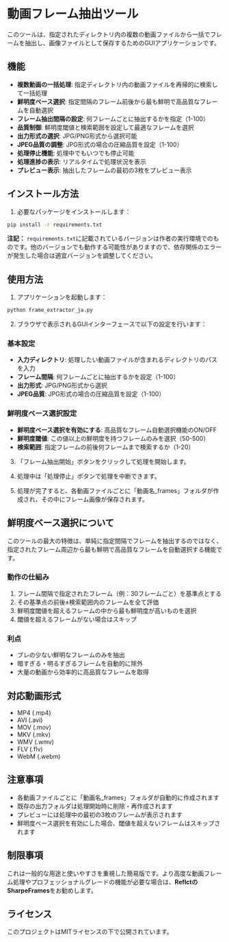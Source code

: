 # 動画フレーム抽出ツール

このツールは、指定されたディレクトリ内の複数の動画ファイルから一括でフレームを抽出し、画像ファイルとして保存するためのGUIアプリケーションです。

## 機能

- **複数動画の一括処理**: 指定ディレクトリ内の動画ファイルを再帰的に検索して一括処理
- **鮮明度ベース選択**: 指定間隔のフレーム前後から最も鮮明で高品質なフレームを自動選択
- **フレーム抽出間隔の設定**: 何フレームごとに抽出するかを指定（1-100）
- **品質制御**: 鮮明度閾値と検索範囲を設定して最適なフレームを選択
- **出力形式の選択**: JPG/PNG形式から選択可能
- **JPEG品質の調整**: JPG形式の場合の圧縮品質を設定（1-100）
- **処理停止機能**: 処理中でもいつでも停止可能
- **処理進捗の表示**: リアルタイムで処理状況を表示
- **プレビュー表示**: 抽出したフレームの最初の3枚をプレビュー表示

## インストール方法

1. 必要なパッケージをインストールします：
```bash
pip install -r requirements.txt
```

**注記：** `requirements.txt`に記載されているバージョンは作者の実行環境でのものです。他のバージョンでも動作する可能性がありますので、依存関係のエラーが発生した場合は適宜バージョンを調整してください。

## 使用方法

1. アプリケーションを起動します：
```bash
python frame_extractor_ja.py
```

2. ブラウザで表示されるGUIインターフェースで以下の設定を行います：

### 基本設定
   - **入力ディレクトリ**: 処理したい動画ファイルが含まれるディレクトリのパスを入力
   - **フレーム間隔**: 何フレームごとに抽出するかを設定（1-100）
   - **出力形式**: JPG/PNG形式から選択
   - **JPEG品質**: JPG形式の場合の圧縮品質を設定（1-100）

### 鮮明度ベース選択設定
   - **鮮明度ベース選択を有効にする**: 高品質なフレーム自動選択機能のON/OFF
   - **鮮明度閾値**: この値以上の鮮明度を持つフレームのみを選択（50-500）
   - **検索範囲**: 指定フレームの前後何フレームまで検索するか（1-20）

3. 「フレーム抽出開始」ボタンをクリックして処理を開始します。

4. 処理中は「処理停止」ボタンで処理を中断できます。

5. 処理が完了すると、各動画ファイルごとに「動画名_frames」フォルダが作成され、その中にフレーム画像が保存されます。

## 鮮明度ベース選択について

このツールの最大の特徴は、単純に指定間隔でフレームを抽出するのではなく、指定されたフレーム周辺から最も鮮明で高品質なフレームを自動選択する機能です。

### 動作の仕組み
1. フレーム間隔で指定されたフレーム（例：30フレームごと）を基準点とする
2. その基準点の前後±検索範囲内のフレームを全て評価
3. 鮮明度閾値を超えるフレームの中から最も鮮明度が高いものを選択
4. 閾値を超えるフレームがない場合はスキップ

### 利点
- ブレの少ない鮮明なフレームのみを抽出
- 暗すぎる・明るすぎるフレームを自動的に除外
- 大量の動画から効率的に高品質なフレームを取得

## 対応動画形式

- MP4 (.mp4)
- AVI (.avi)
- MOV (.mov)
- MKV (.mkv)
- WMV (.wmv)
- FLV (.flv)
- WebM (.webm)

## 注意事項

- 各動画ファイルごとに「動画名_frames」フォルダが自動的に作成されます
- 既存の出力フォルダは処理開始時に削除・再作成されます
- プレビューには処理中の最初の3枚のフレームが表示されます
- 鮮明度ベース選択を有効にした場合、閾値を超えないフレームはスキップされます

## 制限事項

これは一般的な用途と使いやすさを重視した簡易版です。より高度な動画フレーム処理やプロフェッショナルグレードの機能が必要な場合は、**ReflctのSharpeFrames**をお勧めします。

## ライセンス

このプロジェクトはMITライセンスの下で公開されています。 